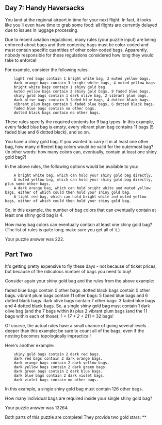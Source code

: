 ## Day 7: Handy Haversacks

You land at the regional airport in time for your next flight. In fact, it looks like you'll even have time to grab some food: all flights are currently delayed due to issues in luggage processing.

Due to recent aviation regulations, many rules (your puzzle input) are being enforced about bags and their contents; bags must be color-coded and must contain specific quantities of other color-coded bags. Apparently, nobody responsible for these regulations considered how long they would take to enforce!

For example, consider the following rules:

        light red bags contain 1 bright white bag, 2 muted yellow bags.
        dark orange bags contain 3 bright white bags, 4 muted yellow bags.
        bright white bags contain 1 shiny gold bag.
        muted yellow bags contain 2 shiny gold bags, 9 faded blue bags.
        shiny gold bags contain 1 dark olive bag, 2 vibrant plum bags.
        dark olive bags contain 3 faded blue bags, 4 dotted black bags.
        vibrant plum bags contain 5 faded blue bags, 6 dotted black bags.
        faded blue bags contain no other bags.
        dotted black bags contain no other bags.

These rules specify the required contents for 9 bag types. In this example, every faded blue bag is empty, every vibrant plum bag contains 11 bags (5 faded blue and 6 dotted black), and so on.

You have a shiny gold bag. If you wanted to carry it in at least one other bag, how many different bag colors would be valid for the outermost bag? (In other words: how many colors can, eventually, contain at least one shiny gold bag?)

In the above rules, the following options would be available to you:

        A bright white bag, which can hold your shiny gold bag directly.
        A muted yellow bag, which can hold your shiny gold bag directly, plus some other bags.
        A dark orange bag, which can hold bright white and muted yellow bags, either of which could then hold your shiny gold bag.
        A light red bag, which can hold bright white and muted yellow bags, either of which could then hold your shiny gold bag.

So, in this example, the number of bag colors that can eventually contain at least one shiny gold bag is 4.

How many bag colors can eventually contain at least one shiny gold bag? (The list of rules is quite long; make sure you get all of it.)

Your puzzle answer was 222.

## Part Two
It's getting pretty expensive to fly these days - not because of ticket prices, but because of the ridiculous number of bags you need to buy!

Consider again your shiny gold bag and the rules from the above example:

faded blue bags contain 0 other bags.
dotted black bags contain 0 other bags.
vibrant plum bags contain 11 other bags: 5 faded blue bags and 6 dotted black bags.
dark olive bags contain 7 other bags: 3 faded blue bags and 4 dotted black bags.
So, a single shiny gold bag must contain 1 dark olive bag (and the 7 bags within it) plus 2 vibrant plum bags (and the 11 bags within each of those): 1 + 1*7 + 2 + 2*11 = 32 bags!

Of course, the actual rules have a small chance of going several levels deeper than this example; be sure to count all of the bags, even if the nesting becomes topologically impractical!

Here's another example:

        shiny gold bags contain 2 dark red bags.
        dark red bags contain 2 dark orange bags.
        dark orange bags contain 2 dark yellow bags.
        dark yellow bags contain 2 dark green bags.
        dark green bags contain 2 dark blue bags.
        dark blue bags contain 2 dark violet bags.
        dark violet bags contain no other bags.

In this example, a single shiny gold bag must contain 126 other bags.

How many individual bags are required inside your single shiny gold bag?

Your puzzle answer was 13264.

Both parts of this puzzle are complete! They provide two gold stars: **